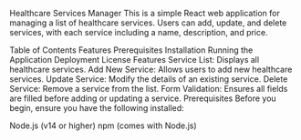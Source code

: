 Healthcare Services Manager
This is a simple React web application for managing a list of healthcare services. Users can add, update, and delete services, with each service including a name, description, and price.

Table of Contents
Features
Prerequisites
Installation
Running the Application
Deployment
License
Features
Service List: Displays all healthcare services.
Add New Service: Allows users to add new healthcare services.
Update Service: Modify the details of an existing service.
Delete Service: Remove a service from the list.
Form Validation: Ensures all fields are filled before adding or updating a service.
Prerequisites
Before you begin, ensure you have the following installed:

Node.js (v14 or higher)
npm (comes with Node.js)
